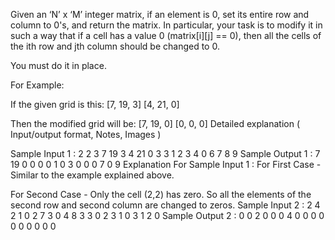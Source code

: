 
Given an ‘N’ x ‘M’ integer matrix, if an element is 0, set its entire row and column to 0's, and return the matrix. In particular, your task is to modify it in such a way that if a cell has a value 0 (matrix[i][j] == 0), then all the cells of the ith row and jth column should be changed to 0.

You must do it in place.

For Example:

If the given grid is this:
[7, 19, 3]
[4, 21, 0]

Then the modified grid will be:
[7, 19, 0]
[0, 0,  0]
Detailed explanation ( Input/output format, Notes, Images )


Sample Input 1 :
2
2 3
7 19 3
4 21 0
3 3
1 2 3
4 0 6
7 8 9
Sample Output 1 :
7 19 0
0 0 0
1 0 3
0 0 0
7 0 9
Explanation For Sample Input 1 :
For First Case - Similar to the example explained above. 

For Second Case - 
Only the cell (2,2) has zero. So all the elements of the second row and second column are changed to zeros.
Sample Input 2 :
2
4 2
1 0
2 7
3 0
4 8
3 3
0 2 3
1 0 3
1 2 0
Sample Output 2 :
0 0
2 0
0 0
4 0
0 0 0
0 0 0
0 0 0